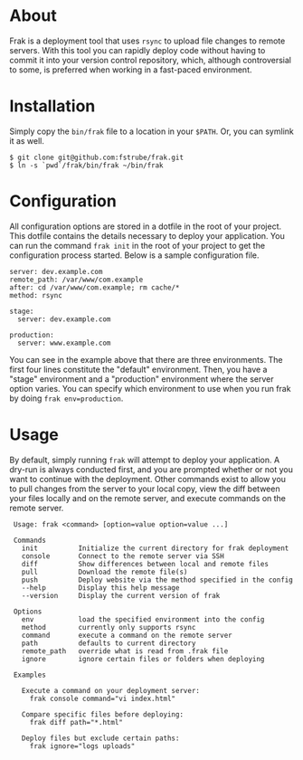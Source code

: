 # About

Frak is a deployment tool that uses `rsync` to upload file changes to remote servers. With this tool you can rapidly deploy code without having to commit it into your version control repository, which, although controversial to some, is preferred when working in a fast-paced environment.

# Installation

Simply copy the `bin/frak` file to a location in your `$PATH`. Or, you can symlink it as well.

    $ git clone git@github.com:fstrube/frak.git
    $ ln -s `pwd`/frak/bin/frak ~/bin/frak

# Configuration

All configuration options are stored in a dotfile in the root of your project. This dotfile contains the details necessary to deploy your application. You can run the command `frak init` in the root of your project to get the configuration process started. Below is a sample configuration file.

    server: dev.example.com
    remote_path: /var/www/com.example
    after: cd /var/www/com.example; rm cache/*
    method: rsync

    stage:
      server: dev.example.com

    production:
      server: www.example.com

You can see in the example above that there are three environments. The first four lines constitute the "default" environment. Then, you have a "stage" environment and a "production" environment where the server option varies. You can specify which environment to use when you run frak by doing `frak env=production`.

# Usage

By default, simply running `frak` will attempt to deploy your application. A dry-run is always conducted first, and you are prompted whether or not you want to continue with the deployment. Other commands exist to allow you to pull changes from the server to your local copy, view the diff between your files locally and on the remote server, and execute commands on the remote server.

     Usage: frak <command> [option=value option=value ...]

     Commands
       init          Initialize the current directory for frak deployment
       console       Connect to the remote server via SSH
       diff          Show differences between local and remote files
       pull          Download the remote file(s)
       push          Deploy website via the method specified in the config
       --help        Display this help message
       --version     Display the current version of frak

     Options
       env           load the specified environment into the config
       method        currently only supports rsync
       command       execute a command on the remote server
       path          defaults to current directory
       remote_path   override what is read from .frak file
       ignore        ignore certain files or folders when deploying

     Examples

       Execute a command on your deployment server:
         frak console command="vi index.html"

       Compare specific files before deploying:
         frak diff path="*.html"

       Deploy files but exclude certain paths:
         frak ignore="logs uploads"